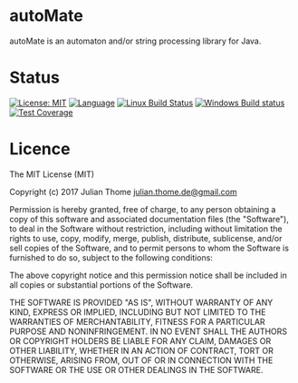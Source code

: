 # autoMate
autoMate is an automaton and/or string processing library for Java.

# Status

[![License: MIT](https://img.shields.io/badge/License-MIT-yellow.svg)][licence]
[![Language](http://img.shields.io/badge/language-java-brightgreen.svg)][language]
[![Linux Build Status](https://img.shields.io/travis/julianthome/autoMate/master.svg?label=Linux%20build)][travis]
[![Windows Build status](https://img.shields.io/appveyor/ci/julianthome/autoMate/master.svg?label=Windows%20build)][appveyor]
[![Test Coverage](https://codecov.io/gh/julianthome/autoMate/branch/master/graph/badge.svg)][coverage]

[licence]: https://opensource.org/licenses/mit
[language]: https://www.java.com
[travis]: https://travis-ci.org/julianthome/autoMate
[appveyor]: https://ci.appveyor.com/project/julianthome/autoMate
[coverage]: https://codecov.io/gh/julianthome/autoMate


# Licence

The MIT License (MIT)

Copyright (c) 2017 Julian Thome <julian.thome.de@gmail.com>

Permission is hereby granted, free of charge, to any person obtaining a copy of
this software and associated documentation files (the "Software"), to deal in
the Software without restriction, including without limitation the rights to
use, copy, modify, merge, publish, distribute, sublicense, and/or sell copies
of the Software, and to permit persons to whom the Software is furnished to do
so, subject to the following conditions:

The above copyright notice and this permission notice shall be included in all
copies or substantial portions of the Software.

THE SOFTWARE IS PROVIDED "AS IS", WITHOUT WARRANTY OF ANY KIND, EXPRESS OR
IMPLIED, INCLUDING BUT NOT LIMITED TO THE WARRANTIES OF MERCHANTABILITY,
FITNESS FOR A PARTICULAR PURPOSE AND NONINFRINGEMENT. IN NO EVENT SHALL THE
AUTHORS OR COPYRIGHT HOLDERS BE LIABLE FOR ANY CLAIM, DAMAGES OR OTHER
LIABILITY, WHETHER IN AN ACTION OF CONTRACT, TORT OR OTHERWISE, ARISING FROM,
OUT OF OR IN CONNECTION WITH THE SOFTWARE OR THE USE OR OTHER DEALINGS IN THE
SOFTWARE.
